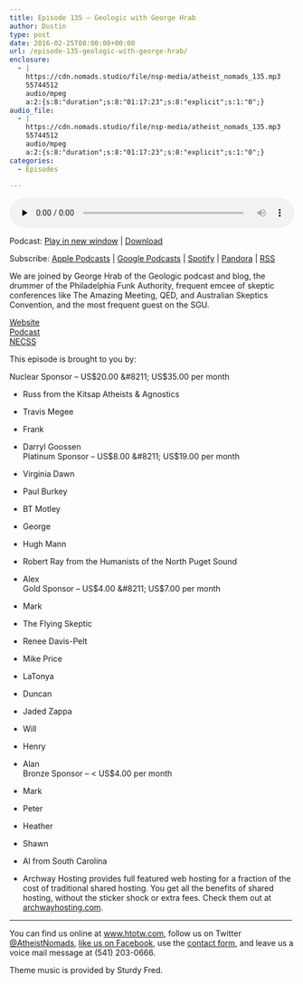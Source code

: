 ```yaml
---
title: Episode 135 – Geologic with George Hrab
author: Dustin
type: post
date: 2016-02-25T08:00:00+00:00
url: /episode-135-geologic-with-george-hrab/
enclosure:
  - |
    https://cdn.nomads.studio/file/nsp-media/atheist_nomads_135.mp3
    55744512
    audio/mpeg
    a:2:{s:8:"duration";s:8:"01:17:23";s:8:"explicit";s:1:"0";}
audio_file:
  - |
    https://cdn.nomads.studio/file/nsp-media/atheist_nomads_135.mp3
    55744512
    audio/mpeg
    a:2:{s:8:"duration";s:8:"01:17:23";s:8:"explicit";s:1:"0";}
categories:
  - Episodes

---
```

<div itemscope itemtype="http://schema.org/AudioObject">
  <meta itemprop="name" content="Episode 135 &#8211; Geologic with George Hrab" />
  
  <meta itemprop="uploadDate" content="2016-02-25T01:00:00-07:00" />
  
  <meta itemprop="encodingFormat" content="audio/mpeg" />
  
  <meta itemprop="duration" content="PT1H17M23S" />
  
  <meta itemprop="description" content="We are joined by George Hrab of the Geologic podcast and blog, the drummer of the Philadelphia Funk Authority, frequent emcee of skeptic conferences like The Amazing Meeting, QED, and Australian Skeptics Convention, and the most frequent guest on the..." />
  
  <meta itemprop="contentUrl" content="https://dts.podtrac.com/redirect.mp3/cdn.nomads.studio/file/nsp-media/atheist_nomads_135.mp3" />
  
  <meta itemprop="contentSize" content="53.2" />
  </p> 
  
  <div class="powerpress_player" id="powerpress_player_8392">
    <audio class="wp-audio-shortcode" id="audio-5102-136" preload="none" style="width: 100%;" controls="controls"><source type="audio/mpeg" src="https://dts.podtrac.com/redirect.mp3/cdn.nomads.studio/file/nsp-media/atheist_nomads_135.mp3?_=136" /><a href="https://dts.podtrac.com/redirect.mp3/cdn.nomads.studio/file/nsp-media/atheist_nomads_135.mp3">https://dts.podtrac.com/redirect.mp3/cdn.nomads.studio/file/nsp-media/atheist_nomads_135.mp3</a></audio>
  </div>
</div>

<p class="powerpress_links powerpress_links_mp3">
  Podcast: <a href="https://dts.podtrac.com/redirect.mp3/cdn.nomads.studio/file/nsp-media/atheist_nomads_135.mp3" class="powerpress_link_pinw" target="_blank" title="Play in new window" onclick="return powerpress_pinw('https://htotw.com/?powerpress_pinw=5102-podcast');" rel="nofollow">Play in new window</a> | <a href="https://dts.podtrac.com/redirect.mp3/cdn.nomads.studio/file/nsp-media/atheist_nomads_135.mp3" class="powerpress_link_d" title="Download" rel="nofollow" download="atheist_nomads_135.mp3">Download</a>
</p>

<p class="powerpress_links powerpress_subscribe_links">
  Subscribe: <a href="https://podcasts.apple.com/us/podcast/humanists-take-on-the-world/id530050098?mt=2&ls=1" class="powerpress_link_subscribe powerpress_link_subscribe_itunes" target="_blank" title="Subscribe on Apple Podcasts" rel="nofollow">Apple Podcasts</a> | <a href="https://www.google.com/podcasts?feed=aHR0cDovL2F0aGVpc3Rub21hZHMubGlic3luLmNvbS9yc3M%3D" class="powerpress_link_subscribe powerpress_link_subscribe_googleplay" target="_blank" title="Subscribe on Google Podcasts" rel="nofollow">Google Podcasts</a> | <a href="https://open.spotify.com/show/3LzK2xZGike6Tc1GEMtMbr?si=LieN9SNuTpq96smuaUsH8A" class="powerpress_link_subscribe powerpress_link_subscribe_spotify" target="_blank" title="Subscribe on Spotify" rel="nofollow">Spotify</a> | <a href="https://www.pandora.com/podcast/atheist-nomads/PC:10122?corr=62071012&part=ug" class="powerpress_link_subscribe powerpress_link_subscribe_pandora" target="_blank" title="Subscribe on Pandora" rel="nofollow">Pandora</a> | <a href="https://htotw.com/feed/podcast/" class="powerpress_link_subscribe powerpress_link_subscribe_rss" target="_blank" title="Subscribe via RSS" rel="nofollow">RSS</a>
</p>

We are joined by George Hrab of the Geologic podcast and blog, the drummer of the Philadelphia Funk Authority, frequent emcee of skeptic conferences like The Amazing Meeting, QED, and Australian Skeptics Convention, and the most frequent guest on the SGU.

<a href="http://georgehrab.com/" target="_blank" rel="noopener">Website</a>  
<a href="http://www.geologicpodcast.com/" target="_blank" rel="noopener">Podcast</a>  
<a href="http://necss.org/" target="_blank" rel="noopener">NECSS</a>

This episode is brought to you by:

Nuclear Sponsor &#8211; US$20.00 &#8211; US$35.00 per month  
* Russ from the Kitsap Atheists & Agnostics  
* Travis Megee  
* Frank  
* Darryl Goossen  
Platinum Sponsor &#8211; US$8.00 &#8211; US$19.00 per month  
* Virginia Dawn  
* Paul Burkey  
* BT Motley  
* George  
* Hugh Mann  
* Robert Ray from the Humanists of the North Puget Sound  
* Alex  
Gold Sponsor &#8211; US$4.00 &#8211; US$7.00 per month  
* Mark  
* The Flying Skeptic  
* Renee Davis-Pelt  
* Mike Price  
* LaTonya  
* Duncan  
* Jaded Zappa  
* Will  
* Henry  
* Alan  
Bronze Sponsor &#8211; < US$4.00 per month  
* Mark  
* Peter  
* Heather  
* Shawn  
* Al from South Carolina

* Archway Hosting provides full featured web hosting for a fraction of the cost of traditional shared hosting. You get all the benefits of shared hosting, without the sticker shock or extra fees. Check them out at <a href="http://archwayhosting.com/" target="_blank" rel="noopener">archwayhosting.com</a>.

<hr width="500" />

You can find us online at <a href="https://www.htotw.com/" target="_blank" rel="noopener">www.htotw.com</a>, follow us on Twitter <a href="https://htotw.com/twitter" target="_blank" rel="noopener">@AtheistNomads</a>, <a href="https://htotw.com/facebook" target="_blank" rel="noopener">like us on Facebook</a>, use the [contact form](https://htotw.com/contact), and leave us a voice mail message at (541) 203-0666.

Theme music is provided by Sturdy Fred.